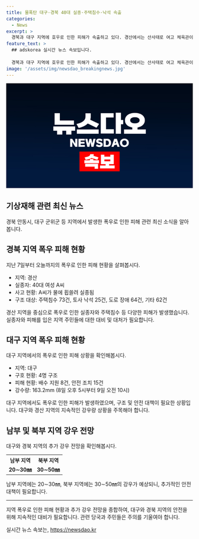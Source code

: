 ```yaml
---
title: 물폭탄 대구·경북 40대 실종·주택침수·낙석 속출
categories:
  - News
excerpt: >
  경북과 대구 지역에 호우로 인한 피해가 속출하고 있다. 경산에서는 산사태로 여고 체육관이 파손되는 등의 피해가 발생했고, 대구 군위군에서는 하수구 역류로 인해 주민이 집안에 갇혀 구조됐다. 또한, 대구와 경북 지역에서는 실종자 수색을 위한 수중 수색이 이뤄지고 있다. 지금까지 34명이 구조되며, 지역마다 상황에 따라 20~60mm 정도의 비가 더 내릴 것으로 예상된다.
feature_text: >
  ## adskorea 실시간 뉴스 속보입니다.

  경북과 대구 지역에 호우로 인한 피해가 속출하고 있다. 경산에서는 산사태로 여고 체육관이 파손되는 등의 피해가 발생했고, 대구 군위군에서는 하수구 역류로 인해 주민이 집안에 갇혀 구조됐다. 또한, 대구와 경북 지역에서는 실종자 수색을 위한 수중 수색이 이뤄지고 있다. 지금까지 34명이 구조되며, 지역마다 상황에 따라 20~60mm 정도의 비가 더 내릴 것으로 예상된다.
image: '/assets/img/newsdao_breakingnews.jpg'
---
```


<p><img src="/assets/img/newsdao_breakingnews.jpg" alt="adskorea 속보" /></p>

<h2 data-ke-size="size26">기상재해 관련 최신 뉴스</h2>

<p data-ke-size="size16">경북 안동시, 대구 군위군 등 지역에서 발생한 폭우로 인한 피해 관련 최신 소식을 알아봅니다.</p>

<h2 data-ke-size="size24">경북 지역 폭우 피해 현황</h2>

<p data-ke-size="size16">지난 7일부터 오늘까지의 폭우로 인한 피해 현황을 살펴봅시다.</p>

<ul>
<li>지역: 경산</li>
<li>실종자: 40대 여성 A씨</li>
<li>사고 현황: A씨가 물에 휩쓸려 실종됨</li>
<li>구조 대상: 주택침수 73건, 토사 낙석 25건, 도로 장애 64건, 기타 62건</li>
</ul>

<p data-ke-size="size16">경산 지역을 중심으로 폭우로 인한 실종자와 주택침수 등 다양한 피해가 발생했습니다. 실종자와 피해를 입은 지역 주민들에 대한 대비 및 대처가 필요합니다.</p>

<h2 data-ke-size="size24">대구 지역 폭우 피해 현황</h2>

<p data-ke-size="size16">대구 지역에서의 폭우로 인한 피해 상황을 확인해봅시다.</p>

<ul>
<li>지역: 대구</li>
<li>구호 현황: 4명 구조</li>
<li>피해 현황: 배수 지원 8건, 안전 조치 15건</li>
<li>강수량: 163.2mm (8일 오후 5시부터 9일 오전 10시)</li>
</ul>

<p data-ke-size="size16">대구 지역에서도 폭우로 인한 피해가 발생하였으며, 구조 및 안전 대책이 필요한 상황입니다. 대구와 경산 지역의 지속적인 강우량 상황을 주목해야 합니다.</p>

<h2 data-ke-size="size24">남부 및 북부 지역 강우 전망</h2>

<p data-ke-size="size16">대구와 경북 지역의 추가 강우 전망을 확인해봅시다.</p>

<table>
<tr>
<th>남부 지역</th>
<th>북부 지역</th>
</tr>
<tr>
<td style="text-align: center; height: 17px;"><b>20∼30㎜</b></td>
<td style="text-align: center; height: 17px;"><b>30∼50㎜</b></td>
</tr>
</table>

<p data-ke-size="size16">남부 지역에는 20∼30㎜, 북부 지역에는 30∼50㎜의 강우가 예상되니, 추가적인 안전 대책이 필요합니다.</p>

<hr>

<p data-ke-size="size16">지역 폭우로 인한 피해 현황과 추가 강우 전망을 종합하여, 대구와 경북 지역의 안전을 위해 지속적인 대비가 필요합니다. 관련 당국과 주민들은 주의를 기울여야 합니다.</p>
실시간 뉴스 속보는, <a href="https://newsdao.kr" rel="dofollow">https://newsdao.kr</a>


